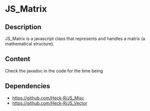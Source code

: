 # JS_Matrix
## Description
JS_Matrix is a javascript class that represents and handles a matrix (a mathematical structure).
## Content
Check the javadoc in the code for the time being
## Dependencies
- https://github.com/Heck-R/JS_Misc
- https://github.com/Heck-R/JS_Vector
